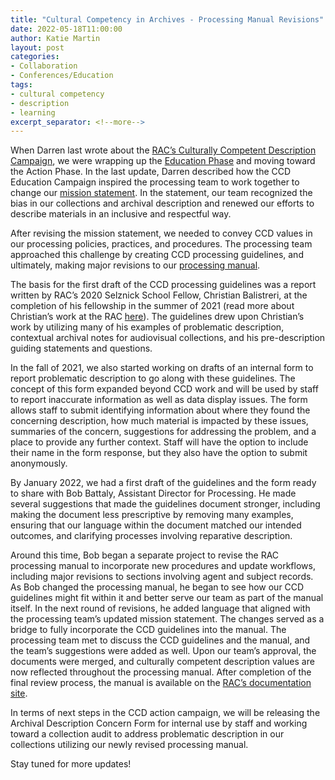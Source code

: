 ```yaml
---
title: "Cultural Competency in Archives - Processing Manual Revisions"
date: 2022-05-18T11:00:00
author: Katie Martin
layout: post
categories:
- Collaboration
- Conferences/Education
tags:
- cultural competency
- description
- learning
excerpt_separator: <!--more-->
---
```

When Darren last wrote about the [RAC’s Culturally Competent Description Campaign](/cultural-competency-in-archives-education-campaign-phase-2-reading-group), we were wrapping up the [Education Phase](https://docs.rockarch.org/ccd-education-campaign/) and moving toward the Action Phase. In the last update, Darren described how the CCD Education Campaign inspired the processing team to work together to change our [mission statement](https://rockarch.org/about-us/program-areas). In the statement, our team recognized the bias in our collections and archival description and renewed our efforts to describe materials in an inclusive and respectful way.

After revising the mission statement, we needed to convey CCD values in our processing policies, practices, and procedures. The processing team approached this challenge by creating CCD processing guidelines, and ultimately, making major revisions to our [processing manual](https://docs.rockarch.org/processing-manual/).

<!--more-->

The basis for the first draft of the CCD processing guidelines was a report written by RAC’s 2020 Selznick School Fellow, Christian Balistreri, at the completion of his fellowship in the summer of 2021 (read more about Christian’s work at the RAC [here](/cultural-competency-in-archives-investigating-archival-description-for-av-materials)). The guidelines drew upon Christian’s work by utilizing many of his examples of problematic description, contextual archival notes for audiovisual collections, and his pre-description guiding statements and questions.

In the fall of 2021, we also started working on drafts of an internal form to report problematic description to go along with these guidelines. The concept of this form expanded beyond CCD work and will be used by staff to report inaccurate information as well as data display issues. The form allows staff to submit identifying information about where they found the concerning description, how much material is impacted by these issues, summaries of the concern, suggestions for addressing the problem, and a place to provide any further context. Staff will have the option to include their name in the form response, but they also have the option to submit anonymously.

By January 2022, we had a first draft of the guidelines and the form ready to share with Bob Battaly, Assistant Director for Processing. He made several suggestions that made the guidelines document stronger, including making the document less prescriptive by removing many examples, ensuring that our language within the document matched our intended outcomes, and clarifying processes involving reparative description.

Around this time, Bob began a separate project to revise the RAC processing manual to incorporate new procedures and update workflows, including major revisions to sections involving agent and subject records. As Bob changed the processing manual, he began to see how our CCD guidelines might fit within it and better serve our team as part of the manual itself. In the next round of revisions, he added language that aligned with the processing team’s updated mission statement. The changes served as a bridge to fully incorporate the CCD guidelines into the manual. The processing team met to discuss the CCD guidelines and the manual, and the team’s suggestions were added as well. Upon our team’s approval, the documents were merged, and culturally competent description values are now reflected throughout the processing manual. After completion of the final review process, the manual is available on the [RAC’s documentation site](https://docs.rockarch.org).

In terms of next steps in the CCD action campaign, we will be releasing the Archival Description Concern Form for internal use by staff and working toward a collection audit to address problematic description in our collections utilizing our newly revised processing manual.

Stay tuned for more updates!
